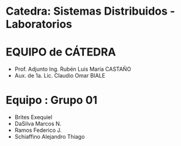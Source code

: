 # Catedra: Sistemas Distribuidos - Laboratorios

# EQUIPO de CÁTEDRA
- Prof. Adjunto Ing. Rubén Luis María CASTAÑO
- Aux. de 1a. Lic. Claudio Omar BIALE

# Equipo : Grupo 01
- Brites Exequiel
- DaSilva Marcos N.
- Ramos Federico J.
- Schiaffino Alejandro Thiago
